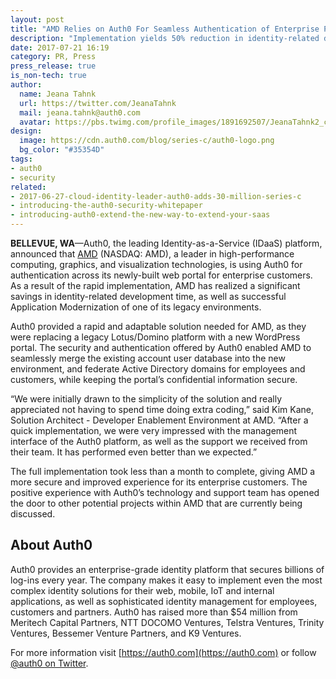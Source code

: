 ```yaml
---
layout: post
title: "AMD Relies on Auth0 For Seamless Authentication of Enterprise Portal"
description: "Implementation yields 50% reduction in identity-related development time, saving AMD 200+ hours"
date: 2017-07-21 16:19
category: PR, Press
press_release: true
is_non-tech: true
author:
  name: Jeana Tahnk
  url: https://twitter.com/JeanaTahnk
  mail: jeana.tahnk@auth0.com
  avatar: https://pbs.twimg.com/profile_images/1891692507/JeanaTahnk2_crop_400x400.jpg
design:
  image: https://cdn.auth0.com/blog/series-c/auth0-logo.png
  bg_color: "#35354D"
tags:
- auth0
- security
related:
- 2017-06-27-cloud-identity-leader-auth0-adds-30-million-series-c
- introducing-the-auth0-security-whitepaper
- introducing-auth0-extend-the-new-way-to-extend-your-saas
---
```


**BELLEVUE, WA**—Auth0, the leading Identity-as-a-Service (IDaaS) platform, announced that [AMD](http://www.amd.com/en/home) (NASDAQ: AMD), a leader in high-performance computing, graphics, and visualization technologies, is using Auth0 for authentication across its newly-built web portal for enterprise customers. As a result of the rapid implementation, AMD has realized a significant savings in identity-related development time, as well as successful Application Modernization of one of its legacy environments.

Auth0 provided a rapid and adaptable solution needed for AMD, as they were replacing a legacy Lotus/Domino platform with a new WordPress portal. The security and authentication offered by Auth0 enabled AMD to seamlessly merge the existing account user database into the new environment, and federate Active Directory domains for employees and customers, while keeping the portal’s confidential information secure.

“We were initially drawn to the simplicity of the solution and really appreciated not having to spend time doing extra coding,” said Kim Kane, Solution Architect - Developer Enablement Environment at AMD. “After a quick implementation, we were very impressed with the management interface of the Auth0 platform, as well as the support we received from their team. It has performed even better than we expected.”

The full implementation took less than a month to complete, giving AMD a more secure and improved experience for its enterprise customers. The positive experience with Auth0’s technology and support team has opened the door to other potential projects within AMD that are currently being discussed.

## About Auth0

Auth0 provides an enterprise-grade identity platform that secures billions of log-ins every year. The company makes it easy to implement even the most complex identity solutions for their web, mobile, IoT and internal applications, as well as sophisticated identity management for employees, customers and partners. Auth0 has raised more than $54 million from Meritech Capital Partners, NTT DOCOMO Ventures, Telstra Ventures, Trinity Ventures, Bessemer Venture Partners, and K9 Ventures.

For more information visit [https://auth0.com](https://auth0.com) or follow [@auth0 on Twitter](https://twitter.com/auth0).
